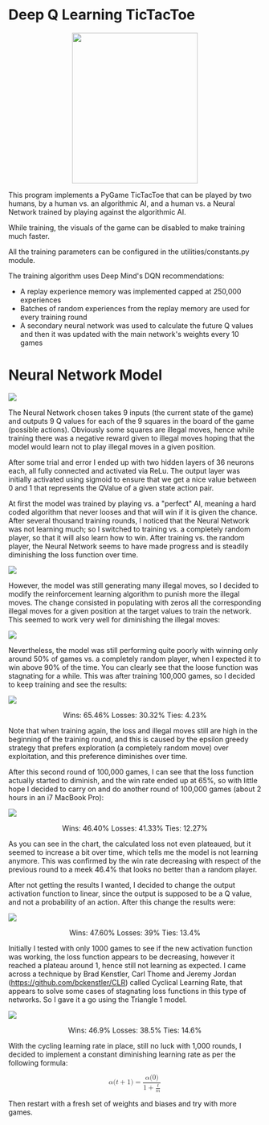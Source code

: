 # Deep Q Learning TicTacToe

<center><img src='Game_Screen.png' width="250" height="300"></img></center>

This program implements a PyGame TicTacToe that can be played by two humans, by a human vs. an algorithmic AI, and a human vs. a Neural Network trained by playing against the algorithmic AI.

While training, the visuals of the game can be disabled to make training much faster.

All the training parameters can be configured in the utilities/constants.py module.

The training algorithm uses Deep Mind's DQN recommendations:
- A replay experience memory was implemented capped at 250,000 experiences
- Batches of random experiences from the replay memory are used for every training round
- A secondary neural network was used to calculate the future Q values and then it was updated with the main network's weights every 10 games


# Neural Network Model

<img src='Neural_Network_Topology.png'></img>

The Neural Network chosen takes 9 inputs (the current state of the game) and outputs 9 Q values for each of the 9 squares in the board of the game (possible actions). Obviously some squares are illegal moves, hence while training there was a negative reward given to illegal moves hoping that the model would learn not to play illegal moves in a given position.

After some trial and error I ended up with two hidden layers of 36 neurons each, all fully connected and activated via ReLu. The output layer was initially activated using sigmoid to ensure that we get a nice value between 0 and 1 that represents the QValue of a given state action pair.

At first the model was trained by playing vs. a "perfect" AI, meaning a hard coded algorithm that never looses and that will win if it is given the chance. After several thousand training rounds, I noticed that the Neural Network was not learning much; so I switched to training vs. a completely random player, so that it will also learn how to win. After training vs. the random player, the Neural Network seems to have made progress and is steadily diminishing the loss function over time.

<img src='Loss_function_across_all_episodes.png'></img>

However, the model was still generating many illegal moves, so I decided to modify the reinforcement learning algorithm to punish more the illegal moves. The change consisted in populating with zeros all the corresponding illegal moves for a given position at the target values to train the network. This seemed to work very well for diminishing the illegal moves:

<img src='Loss_function_and_Illegal_moves.png'></img>

Nevertheless, the model was still performing quite poorly with winning only around 50% of games vs. a completely random player, when I expected it to win above 90% of the time. You can clearly see that the loose function was stagnating for a while. This was after training 100,000 games, so I decided to keep training and see the results:

<img src='Loss_function_and_Illegal_moves2.png'></img>
<center>Wins: 65.46% Losses: 30.32% Ties: 4.23%</center>

Note that when training again, the loss and illegal moves still are high in the beginning of the training round, and this is caused by the epsilon greedy strategy that prefers exploration (a completely random move) over exploitation, and this preference diminishes over time.

After this second round of 100,000 games, I can see that the loss function actually started to diminish, and the win rate ended up at 65%, so with little hope I decided to carry on and do another round of 100,000 games (about 2 hours in an i7 MacBook Pro):

<img src='Loss_function_and_Illegal_moves3.png'></img>
<center>Wins: 46.40% Losses: 41.33% Ties: 12.27%</center>

As you can see in the chart, the calculated loss not even plateaued, but it seemed to increase a bit over time, which tells me the model is not learning anymore. This was confirmed by the win rate decreasing with respect of the previous round to a meek 46.4% that looks no better than a random player.

After not getting the results I wanted, I decided to change the output activation function to linear, since the output is supposed to be a Q value, and not a probability of an action. After this change the results were:

<img src='Loss_function_and_Illegal_moves4.png'></img>
<center>Wins: 47.60% Losses: 39% Ties: 13.4%</center>

Initially I tested with only 1000 games to see if the new activation function was working, the loss function appears to be decreasing, however it reached a plateau around 1, hence still not learning as expected. I came across a technique by Brad Kenstler, Carl Thome and Jeremy Jordan (https://github.com/bckenstler/CLR) called Cyclical Learning Rate, that appears to solve some cases of stagnating loss functions in this type of networks. So I gave it a go using the Triangle 1 model.

<img src='Loss_function_and_Illegal_moves5.png'></img>
<center>Wins: 46.9% Losses: 38.5% Ties: 14.6%</center>

With the cycling learning rate in place, still no luck with 1,000 rounds, I decided to implement a constant diminishing learning rate as per the following formula:

<math xmlns="http://www.w3.org/1998/Math/MathML" display="block">
  <mi>&#x03B1;<!-- α --></mi>
  <mo stretchy="false">(</mo>
  <mi>t</mi>
  <mo>+</mo>
  <mn>1</mn>
  <mo stretchy="false">)</mo>
  <mo>=</mo>
  <mfrac>
    <mrow>
      <mi>&#x03B1;<!-- α --></mi>
      <mo stretchy="false">(</mo>
      <mn>0</mn>
      <mo stretchy="false">)</mo>
    </mrow>
    <mrow>
      <mn>1</mn>
      <mo>+</mo>
      <mfrac>
        <mi>t</mi>
        <mi>m</mi>
      </mfrac>
    </mrow>
  </mfrac>
</math>

Then restart with a fresh set of weights and biases and try with more games.


